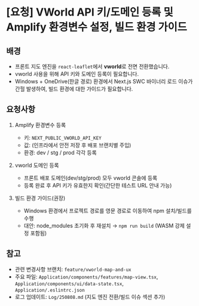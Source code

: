 # [요청] VWorld API 키/도메인 등록 및 Amplify 환경변수 설정, 빌드 환경 가이드

## 배경
- 프론트 지도 엔진을 `react-leaflet`에서 **vworld**로 전면 전환했습니다.
- vworld 사용을 위해 API 키와 도메인 등록이 필요합니다.
- Windows + OneDrive(한글 경로) 환경에서 Next.js SWC 바이너리 로드 이슈가 간헐 발생하여, 빌드 환경에 대한 가이드가 필요합니다.

## 요청사항
1) Amplify 환경변수 등록
   - 키: `NEXT_PUBLIC_VWORLD_API_KEY`
   - 값: (인프라에서 안전 저장 후 배포 브랜치별 주입)
   - 환경: dev / stg / prod 각각 등록

2) vworld 도메인 등록
   - 프론트 배포 도메인(dev/stg/prod) 모두 vworld 콘솔에 등록
   - 등록 완료 후 API 키가 유효한지 확인(간단한 테스트 URL 안내 가능)

3) 빌드 환경 가이드(권장)
   - Windows 환경에서 프로젝트 경로를 영문 경로로 이동하여 npm 설치/빌드를 수행
   - 대안: node_modules 초기화 후 재설치 → `npm run build` (WASM 강제 설정 포함됨)

## 참고
- 관련 변경사항 브랜치: `feature/vworld-map-and-ux`
- 주요 파일: `Application/components/features/map-view.tsx`, `Application/components/ui/data-state.tsx`, `Application/.eslintrc.json`
- 로그 업데이트: `Log/250808.md` (지도 엔진 전환/빌드 이슈 섹션 추가)


